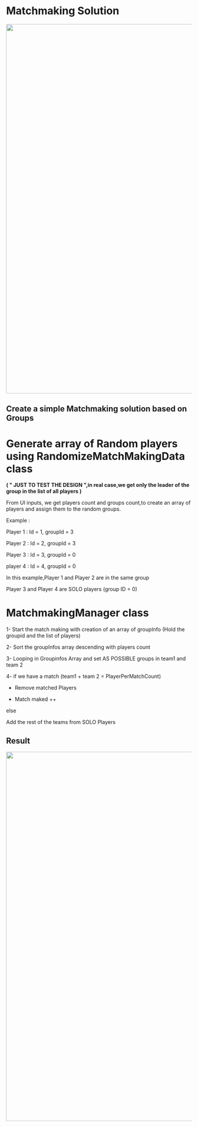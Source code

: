 # Matchmaking Solution
<img src="https://github.com/Davancimeher/MatchmakingTest/blob/main/README.Assets/Matchmaking_Logic.PNG" width="1000">

## Create a simple Matchmaking solution based on Groups
# Generate array of Random players using RandomizeMatchMakingData class

__( " JUST TO TEST THE DESIGN ",in real case,we get only the leader of the group in the list of all players )__

  From UI inputs, we get players count and groups count,to create an array of players and assign them to the random 
  groups.
  
  Example :
  
  Player 1 : Id = 1, groupId = 3  
  
  Player 2 : Id = 2, groupId = 3  
  
  Player 3 : Id = 3, groupId = 0
  
  player 4 : Id = 4, groupId = 0
  
  In this example,Player 1 and Player 2 are in the same group
 
  Player 3 and Player 4 are SOLO players (group ID = 0)
  
# MatchmakingManager class

1- Start the match making with creation of an array of groupInfo (Hold the groupid and the list of players)

2- Sort the groupInfos array descending with players count

3- Looping in Groupinfos Array and set AS POSSIBLE groups in team1 and team 2

4- if we have a match (team1 + team 2 =  PlayerPerMatchCount)

   - Remove matched Players
   
   - Match maked ++
   
   else 
   
   Add the rest of the teams from SOLO Players
   
## Result

<img src="https://github.com/Davancimeher/MatchmakingTest/blob/main/README.Assets/Matchmaking_Output" width="1000">

 
